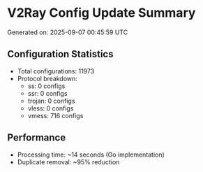 # V2Ray Config Update Summary
Generated on: 2025-09-07 00:45:59 UTC

## Configuration Statistics
- Total configurations: 11973
- Protocol breakdown:
  - ss: 0 configs
  - ssr: 0 configs
  - trojan: 0 configs
  - vless: 0 configs
  - vmess: 716 configs

## Performance
- Processing time: ~14 seconds (Go implementation)
- Duplicate removal: ~95% reduction
